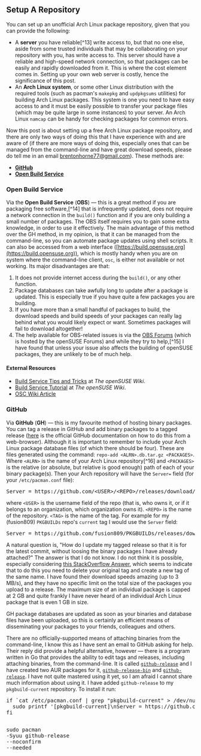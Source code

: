 ## Setup A Repository
You can set up an unofficial Arch Linux package repository, given that you can provide the following:

* A **server** you have reliable[^13] write access to, but that no one else, aside from some trusted individuals that may be collaborating on your repository with you, has write access to. This server should have a reliable and high-speed network connection, so that packages can be easily and rapidly downloaded from it. This is where the cost element comes in. Setting up your own web server is costly, hence the significance of this post.
* An **Arch Linux system**, or some other Linux distribution with the required tools (such as pacman's `makepkg` and `updpkgsums` utilities) for building Arch Linux packages. This system is one you need to have easy access to and it must be easily possible to transfer your package files (which may be quite large in some instances) to your server. An Arch Linux `namcap` can be handy for checking packages for common errors.

Now this post is about setting up a free Arch Linux package repository, and there are only two ways of doing this that I have experience with and are aware of (if there are more ways of doing this, especially ones that can be managed from the command-line and have great download speeds, please do tell me in an email [brentonhorne77@gmail.com](mailto:brentonhorne77@gmail.com)). These methods are:

* [**GitHub**](#github)
* [**Open Build Service**](#open-build-service)

### Open Build Service
Via the **Open Build Service** (**OBS**) &mdash; this is a great method if you are packaging free software,[^14] that is infrequently updated, does not require a network connection in the `build()` function and if you are only building a small number of packages. The OBS itself requires you to gain some extra knowledge, in order to use it effectively. The main advantage of this method over the GH method, in my opinion, is that it can be managed from the command-line, so you can automate package updates using shell scripts. It can also be accessed from a web interface ([https://build.opensuse.org](https://build.opensuse.org)), which is mostly handy when you are on system where the command-line client, `osc`, is either not available or not working. Its major disadvantages are that:

1. It does not provide internet access during the `build()`, or any other function.
2. Package databases can take awfully long to update after a package is updated. This is especially true if you have quite a few packages you are building.
3. If you have more than a small handful of packages to build, the download speeds and build speeds of your packages can really lag behind what you would likely expect or want. Sometimes packages will fail to download altogether!
4. The help available for OBS-related issues is via the [OBS Forums](https://forums.opensuse.org/forumdisplay.php/692-Open-Build-Service-(OBS)) (which is hosted by the openSUSE Forums) and while they try to help,[^15] I have found that unless your issue also affects the building of openSUSE packages, they are unlikely to be of much help.

#### External Resources
* [Build Service Tips and Tricks](https://en.opensuse.org/openSUSE:Build_Service_Tips_and_Tricks) at *The openSUSE Wiki*.
* [Build Service Tutorial](https://en.opensuse.org/openSUSE:Build_Service_Tutorial) at *The openSUSE Wiki*.
* [OSC Wiki Article](https://en.opensuse.org/openSUSE:OSC)

### GitHub
Via **GitHub** (**GH**) &mdash; this is my favourite method of hosting binary packages. You can tag a release in GitHub and add binary packages to a tagged release ([here](https://help.github.com/articles/creating-releases/) is the official GitHub documentation on how to do this from a web-browser). Although it is important to remember to include your Arch Linux package database files (of which there should be four). These are files generated using the command: `repo-add <ALRN>.db.tar.gz <PACKAGES>`. Where `<ALRN>` is the name of your Arch Linux repository[^16] and `<PACKAGES>` is the relative (or absolute, but relative is good enough) path of each of your binary package(s). Then your Arch repository will have the `Server=` field (for your `/etc/pacman.conf` file):

<div class="language-bash highlighter-rouge"><pre class="highlight">Server <span class="o">=</span> https://github.com/&lt;USER&gt;/&lt;REPO&gt;/releases/download/&lt;TAG&gt;/</pre></div>

where `<USER>` is the username field of the repo (that is, who owns it, or if it belongs to an organization, which organization owns it). `<REPO>` is the name of the repository. `<TAG>` is the name of the tag. For example for my (fusion809) `PKGBUILDs` repo's `current` tag I would use the `Server` field:

<div class="language-bash highlighter-rouge"><pre class="highlight">Server <span class="o">=</span> https://github.com/fusion809/PKGBUILDs/releases/download/current/</pre></div>

A natural question is, "How do I update my tagged release so that it is for the latest commit, without loosing the binary packages I have already attached?" The answer is that I do not know. I do not think it is possible, especially considering [this StackOverflow Answer](http://stackoverflow.com/a/8044605/1876983), which seems to indicate that to do this you need to delete your original tag and create a new tag of the same name. I have found their download speeds amazing (up to 3 MB/s), and they have no specific limit on the total size of the packages you upload to a release. The maximum size of an individual package is capped at 2 GB and quite frankly I have never heard of an individual Arch Linux package that is even 1 GB in size.

GH package databases are updated as soon as your binaries and database files have been uploaded, so this is certainly an efficient means of disseminating your packages to your friends, colleagues and others.

There are no officially-supported means of attaching binaries from the command-line, I know this as I have sent an email to GitHub asking for help. Their reply did provide a helpful alternative, however &mdash; there is a program written in Go that provides the ability to edit tags and releases, including attaching binaries, from the command-line. It is called [`github-release`](https://github.com/aktau/github-release) and I have created two AUR packages for it, [`github-release-bin`](https://aur.archlinux.org/packages/github-release-bin) and [`github-release`](https://aur.archlinux.org/packages/github-release). I have not quite mastered using it yet, so I am afraid I cannot share much information about using it. I have added `github-release` to my `pkgbuild-current` repository. To install it run:

<div class="language-bash highlighter-rouge"><pre class="highlight"><span class="k">if</span> <span class="sb">`</span><span class="s">cat</span> /etc/pacman.conf | <span class="s">grep</span> <span class="s2">"pkgbuild-current"</span> &gt; /dev/null 2&gt;&amp;1<span class="sb">`</span>; <span class="k">then
  </span><span class="gt">sudo</span> <span class="nb">printf</span> <span class="s1">'[pkgbuild-current]\nServer = https://github.com/fusion809/PKGBUILDs/releases/download/current/\nSigLevel = PackageOptional'</span> &gt;&gt; /etc/pacman.conf
<span class="k">fi</span>

<span class="gt">sudo</span> <span class="na">pacman</span> <span class="opt">-Syuu</span> github-release <span class="opt">--noconfirm</span> <span class="opt">--needed</span></pre></div>
